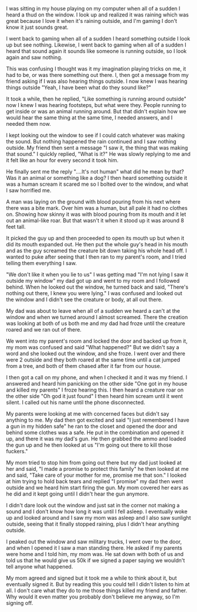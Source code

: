 I was sitting in my house playing on my computer when all of a sudden I heard a thud on the window. I look up and realized it was raining which was great because I love it when it's raining outside, and I'm gaming I don't know it just sounds great. 

I went back to gaming when all of a sudden I heard something outside I look up but see nothing. Likewise, I went back to gaming when all of a sudden I heard that sound again it sounds like someone is running outside, so I look again and saw nothing.

This was confusing I thought was it my imagination playing tricks on me, it had to be, or was there something out there. I, then got a message from my friend asking if I was also hearing things outside. I now knew I was hearing things outside "Yeah, I have been what do they sound like?" 

It took a while, then he replied, "Like something is running around outside" now I knew I was hearing footsteps, but what were they. People running to get inside or was an animal running around. But that didn't explain how we would hear the same thing at the same time, I needed answers, and I needed them now.

I kept looking out the window to see if I could catch whatever was making the sound. But nothing happened the rain continued and I saw nothing outside. My friend then sent a message "I saw it, the thing that was making that sound." I quickly replied, "What is it?" He was slowly replying to me and it felt like an hour for every second it took him.

He finally sent me the reply "....It's not human" what did he mean by that? Was it an animal or something like a dog? I then heard something outside it was a human scream it scared me so I bolted over to the window, and what I saw horrified me.

A man was laying on the ground with blood pouring from his next where there was a bite mark. Over him was a human, but all pale it had no clothes on. Showing how skinny it was with blood pouring from its mouth and it let out an animal-like roar. But that wasn't it when it stood up it was around 8 feet tall.

It picked the guy up and then proceeded to open its mouth up but when it did its mouth expanded out. He then put the whole guy's head in his mouth and as the guy screamed the creature bit down taking his whole head off. I wanted to puke after seeing that I then ran to my parent's room, and I tried telling them everything I saw.

"We don't like it when you lie to us" I was getting mad "I'm not lying I saw it outside my window" my dad got up and went to my room and I followed behind. When he looked out the window, he turned back and said, "There's nothing out there, I knew you were lying." I was confused and looked out the window and I didn't see the creature or body, at all out there.

My dad was about to leave when all of a sudden we heard a can't at the window and when we turned around I almost screamed. There the creation was looking at both of us both me and my dad had froze until the creature roared and we ran out of there.

We went into my parent's room and locked the door and backed up from it, my mom was confused and said "What happened?" But we didn't say a word and she looked out the window, and she froze. I went over and there were 2 outside and they both roared at the same time until a cat jumped from a tree, and both of them chased after it far from our house.

I then got a call on my phone, and when I checked it and it was my friend. I answered and heard him panicking on the other side "One got in my house and killed my parents" I froze hearing this. I then heard a creature roar on the other side "Oh god it just found" I then heard him scream until it went silent. I called out his name until the phone disconnected.

My parents were looking at me with concerned faces but didn't say anything to me. My dad then got excited and said "I just remembered I have a gun in my hidden safe" he ran to the closet and opened the door and behind some clothes was a safe. He put in the combination and opened it up, and there it was my dad's gun. He then grabbed the ammo and loaded the gun up and he then looked at us "I'm going out there to kill those fuckers." 

My mom tried to stop him from going out there but my dad just looked at her and said, "I made a promise to protect this family" he then looked at me and said, "Take care of your mother for me, promise me that son." I looked at him trying to hold back tears and replied "I promise" my dad then went outside and we heard him start firing the gun. My mom covered her ears as he did and it kept going until I didn't hear the gun anymore.

I didn't dare look out the window and just sat in the corner not making a sound and I don't know how long it was until I fell asleep. I eventually woke up and looked around and I saw my mom was asleep and I also saw sunlight outside, seeing that it finally stopped raining, plus I didn't hear anything outside.

I peaked out the window and saw military trucks, I went over to the door, and when I opened it I saw a man standing there. He asked if my parents were home and I told him, my mom was. He sat down with both of us and told us that he would give us 50k if we signed a paper saying we wouldn't tell anyone what happened.

My mom agreed and signed but it took me a while to think about it, but eventually signed it. But by reading this you could tell I didn't listen to him at all. I don't care what they do to me those things killed my friend and father. Why would it even matter you probably don't believe me anyway, so I'm signing off.